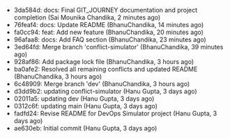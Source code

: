 - 3da584d: docs: Final GIT_JOURNEY documentation and project completion (Sai Mounika Chandika, 2 minutes ago)
- 76feaf4: docs: Update README (BhanuChandika, 14 minutes ago)
- fa0cc94: feat: Add new feature (BhanuChandika, 20 minutes ago)
- 96afaa8: docs: Add FAQ section (BhanuChandika, 23 minutes ago)
- 3ed64fd: Merge branch 'conflict-simulator' (BhanuChandika, 39 minutes ago)
- 928af86: Add package lock file (BhanuChandika, 3 hours ago)
- ba0afe2: Resolved all remaining conflicts and updated README (BhanuChandika, 3 hours ago)
- 6c48909: Merge branch 'dev' (BhanuChandika, 3 hours ago)
- d3dd9b2: updating conflict-simulator (Hanu Gupta, 3 days ago)
- 02011a5: updating dev (Hanu Gupta, 3 days ago)
- 0312c6f: updating main (Hanu Gupta, 3 days ago)
- fadfd24: Revise README for DevOps Simulator project (Hanu Gupta, 3 days ago)
- ae630eb: Initial commit (Hanu Gupta, 3 days ago)
